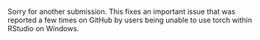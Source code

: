 Sorry for another submission. This fixes an important issue that was reported
a few times on GitHub by users being unable to use torch within RStudio on
Windows.